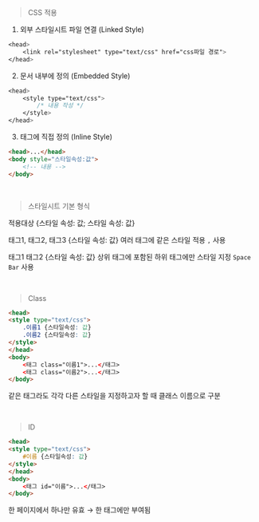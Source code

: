 > CSS 적용

1. 외부 스타일시트 파일 연결 (Linked Style)

```css
<head>
	<link rel="stylesheet" type="text/css" href="css파일 경로">
</head>
```

2. 문서 내부에 정의 (Embedded Style)

```css
<head>
	<style type="text/css">
		/* 내용 작성 */
	</style>
</head>
```

3. 태그에 직접 정의 (Inline Style)

```html
<head>...</head>
<body style="스타일속성:값">
	<!-- 내용 --> 
</body>
```

<br>

> 스타일시트 기본 형식

적용대상 {스타일 속성: 값; 스타일 속성: 값}

태그1, 태그2, 태그3 {스타일 속성: 값} 여러 태그에 같은 스타일 적용 `,` 사용

태그1 태그2 {스타일 속성: 값}  상위 태그에 포함된 하위 태그에만 스타일 지정 `Space Bar` 사용

<br>

> Class

```html
<head>
<style type="text/css">
    .이름1 {스타일속성: 값}
    .이름2 {스타일속성: 값}
</style>
</head>
<body>
    <태그 class="이름1">...</태그>
    <태그 class="이름2">...</태그>
</body>
```

같은 태그라도 각각 다른 스타일을 지정하고자 할 때 클래스 이름으로 구분

<br>

> ID

```html
<head>
<style type="text/css">
    #이름 {스타일속성: 값}
</style>
</head>
<body>
    <태그 id="이름">...</태그>
</body>
```

한 페이지에서 하나만 유효 → 한 태그에만 부여됨